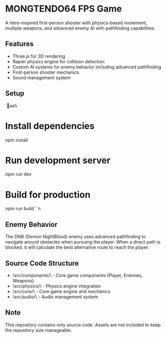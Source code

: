 # MONGTENDO64 FPS Game

A retro-inspired first-person shooter with physics-based movement, multiple weapons, and advanced enemy AI with pathfinding capabilities.

## Features

- Three.js for 3D rendering
- Rapier physics engine for collision detection
- Custom AI systems for enemy behavior including advanced pathfinding
- First-person shooter mechanics
- Sound management system

## Setup

`ash
# Install dependencies
npm install

# Run development server
npm run dev

# Build for production
npm run build
``n
## Enemy Behavior

The DNB (Demon NightBlood) enemy uses advanced pathfinding to navigate around obstacles when pursuing the player. When a direct path is blocked, it will calculate the best alternative route to reach the player.

## Source Code Structure

- \src/components/\ - Core game components (Player, Enemies, Weapons)
- \src/physics/\ - Physics engine integration
- \src/core/\ - Core game engine and mechanics
- \src/audio/\ - Audio management system

## Note

This repository contains only source code. Assets are not included to keep the repository size manageable.
